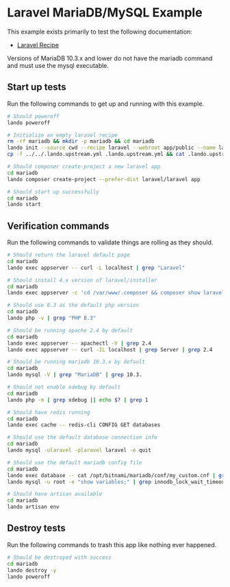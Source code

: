 Laravel MariaDB/MySQL Example
=============================

This example exists primarily to test the following documentation:

* [Laravel Recipe](https://docs.devwithlando.io/tutorials/laravel.html)

Versions of MariaDB 10.3.x and lower do not have the mariadb command and must use the mysql executable.

## Start up tests

Run the following commands to get up and running with this example.

```bash
# Should poweroff
lando poweroff

# Initialize an empty laravel recipe
rm -rf mariadb && mkdir -p mariadb && cd mariadb
lando init --source cwd --recipe laravel --webroot app/public --name lando-laravel-mariadb --option cache=redis --option php='8.3' --option database=mariadb:10.3
cp -f ../../.lando.upstream.yml .lando.upstream.yml && cat .lando.upstream.yml

# Should composer create-project a new laravel app
cd mariadb
lando composer create-project --prefer-dist laravel/laravel app

# Should start up successfully
cd mariadb
lando start
```

## Verification commands

Run the following commands to validate things are rolling as they should.

```bash
# Should return the laravel default page
cd mariadb
lando exec appserver -- curl -L localhost | grep "Laravel"

# Should install 4.x version of laravel/installer
cd mariadb
lando exec appserver -c 'cd /var/www/.composer && composer show laravel/installer' | grep 'v4.'

# Should use 8.3 as the default php version
cd mariadb
lando php -v | grep "PHP 8.3"

# Should be running apache 2.4 by default
cd mariadb
lando exec appserver -- apachectl -V | grep 2.4
lando exec appserver -- curl -IL localhost | grep Server | grep 2.4

# Should be running mariadb 10.3.x by default
cd mariadb
lando mysql -V | grep "MariaDB" | grep 10.3.

# Should not enable xdebug by default
cd mariadb
lando php -m | grep xdebug || echo $? | grep 1

# Should have redis running
cd mariadb
lando exec cache -- redis-cli CONFIG GET databases

# Should use the default database connection info
cd mariadb
lando mysql -ularavel -plaravel laravel -e quit

# Should use the default mariadb config file
cd mariadb
lando exec database -- cat /opt/bitnami/mariadb/conf/my_custom.cnf | grep "innodb_lock_wait_timeout = 121"
lando mysql -u root -e "show variables;" | grep innodb_lock_wait_timeout | grep 121

# Should have artisan available
cd mariadb
lando artisan env
```

## Destroy tests

Run the following commands to trash this app like nothing ever happened.

```bash
# Should be destroyed with success
cd mariadb
lando destroy -y
lando poweroff
```
